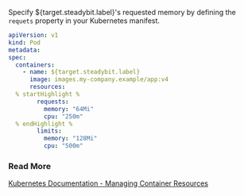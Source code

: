 Specify ${target.steadybit.label}&apos;s requested memory by defining the `requets` property in your Kubernetes manifest.

```yaml
apiVersion: v1
kind: Pod
metadata:
spec:
  containers:
    - name: ${target.steadybit.label}
      image: images.my-company.example/app:v4
      resources:
  % startHighlight %
        requests:
          memory: "64Mi"
          cpu: "250m"
  % endHighlight %
        limits:
          memory: "128Mi"
          cpu: "500m"
```

### Read More
[Kubernetes Documentation - Managing Container Resources](https://kubernetes.io/docs/concepts/configuration/manage-resources-containers/)
